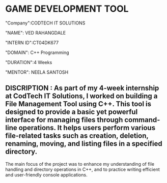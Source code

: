 # GAME DEVELOPMENT TOOL
"Company":CODTECH IT SOLUTIONS

"NAME": VED RAHANGDALE

"INTERN ID":CT04DK677

"DOMAIN": C++ Programming

"DURATION":4 Weeks

"MENTOR": NEELA SANTOSH

## DISCRIPTION : As part of my 4-week internship at CodTech IT Solutions, I worked on building a File Management Tool using C++. This tool is designed to provide a basic yet powerful interface for managing files through command-line operations. It helps users perform various file-related tasks such as creation, deletion, renaming, moving, and listing files in a specified directory.

The main focus of the project was to enhance my understanding of file handling and directory operations in C++, and to practice writing efficient and user-friendly console applications.
